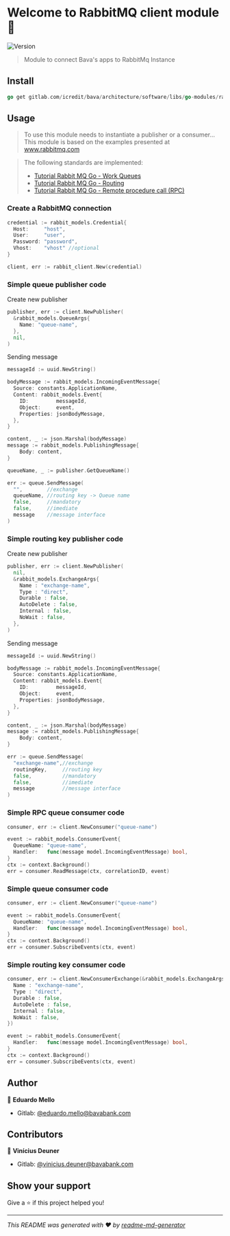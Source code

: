 

# Welcome to RabbitMQ client module 👋

![Version](https://img.shields.io/badge/version-0.0.6-blue.svg?cacheSeconds=2592000)

> Module to connect Bava's apps to RabbitMq Instance

## Install

```go
go get gitlab.com/icredit/bava/architecture/software/libs/go-modules/rabbitmq-client.git
```

## Usage

> To use this module needs to instantiate a publisher or a consumer...
> This module is based on the examples presented at www.rabbitmq.com

> The following standards are implemented:
> - [Tutorial Rabbit MQ Go - Work Queues](https://www.rabbitmq.com/tutorials/tutorial-two-go.html)
> - [Tutorial Rabbit MQ Go - Routing](https://www.rabbitmq.com/tutorials/tutorial-four-go.html)
> - [Tutorial Rabbit MQ Go - Remote procedure call (RPC)](https://www.rabbitmq.com/tutorials/tutorial-six-go.html)

### Create a RabbitMQ connection

```go
credential := rabbit_models.Credential{
  Host:     "host",
  User:     "user",
  Password: "password",
  Vhost:    "vhost" //optional
}

client, err := rabbit_client.New(credential)
```

### Simple queue publisher code

Create new publisher 
```go
publisher, err := client.NewPublisher(
  &rabbit_models.QueueArgs{
    Name: "queue-name",
  },
  nil,
)
```

Sending message
```go
messageId := uuid.NewString()

bodyMessage := rabbit_models.IncomingEventMessage{
  Source: constants.ApplicationName,
  Content: rabbit_models.Event{
    ID:         messageId,
    Object:     event,
    Properties: jsonBodyMessage,
  },
}

content, _ := json.Marshal(bodyMessage)
message := rabbit_models.PublishingMessage{
	Body: content,
}

queueName, _ := publisher.GetQueueName()

err := queue.SendMessage(
  "",        //exchange
  queueName, //routing key -> Queue name
  false,     //mandatory
  false,     //imediate
  message    //message interface
)
```

### Simple routing key publisher code

Create new publisher 
```go
publisher, err := client.NewPublisher(
  nil,
  &rabbit_models.ExchangeArgs{
    Name : "exchange-name",
    Type : "direct",
    Durable : false,
    AutoDelete : false,
    Internal : false,
    NoWait : false,
  },
)
```

Sending message
```go
messageId := uuid.NewString()

bodyMessage := rabbit_models.IncomingEventMessage{
  Source: constants.ApplicationName,
  Content: rabbit_models.Event{
    ID:         messageId,
    Object:     event,
    Properties: jsonBodyMessage,
  },
}

content, _ := json.Marshal(bodyMessage)
message := rabbit_models.PublishingMessage{
	Body: content,
}

err := queue.SendMessage(
  "exchange-name",//exchange
  routingKey,     //routing key
  false,          //mandatory
  false,          //imediate
  message         //message interface
)
```

### Simple RPC queue consumer code

```go
consumer, err := client.NewConsumer("queue-name")

event := rabbit_models.ConsumerEvent{
  QueueName: "queue-name",
  Handler:   func(message model.IncomingEventMessage) bool,
}
ctx := context.Background()
err = consumer.ReadMessage(ctx, correlationID, event)
```

### Simple queue consumer code

```go
consumer, err := client.NewConsumer("queue-name")

event := rabbit_models.ConsumerEvent{
  QueueName: "queue-name",
  Handler:   func(message model.IncomingEventMessage) bool,
}
ctx := context.Background()
err = consumer.SubscribeEvents(ctx, event)
```


### Simple routing key consumer code

```go
consumer, err := client.NewConsumerExchange(&rabbit_models.ExchangeArgs{
  Name : "exchange-name",
  Type : "direct",
  Durable : false,
  AutoDelete : false,
  Internal : false,
  NoWait : false,
})

event := rabbit_models.ConsumerEvent{
  Handler:   func(message model.IncomingEventMessage) bool,
}
ctx := context.Background()
err = consumer.SubscribeEvents(ctx, event)
```

## Author

👤 **Eduardo Mello**

- Gitlab: [@eduardo.mello@bavabank.com](https://gitlab.com/eduardo.mello)

## Contributors

👤 **Vinícius Deuner**

- Gitlab: [@vinicius.deuner@bavabank.com](https://gitlab.com/vinicius.deuner)

## Show your support

Give a ⭐️ if this project helped you!

---

_This README was generated with ❤️ by [readme-md-generator](https://github.com/kefranabg/readme-md-generator)_
